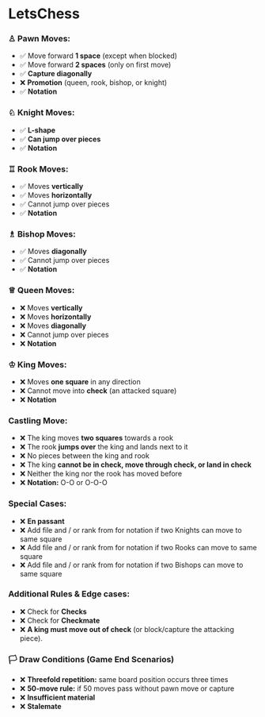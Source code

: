 # LetsChess


### ♙ Pawn Moves:  
- ✅ Move forward **1 space** (except when blocked)
- ✅ Move forward **2 spaces** (only on first move)
- ✅ **Capture diagonally**
- ❌ **Promotion** (queen, rook, bishop, or knight)
- ✅ **Notation**

### ♘ Knight Moves:
- ✅ **L-shape**
- ✅ **Can jump over pieces**
- ✅ **Notation**

### ♖ Rook Moves:
- ✅ Moves **vertically**
- ✅ Moves **horizontally**
- ✅ Cannot jump over pieces
- ✅ **Notation**

### ♗ Bishop Moves:
- ✅ Moves **diagonally**
- ✅ Cannot jump over pieces
- ✅ **Notation**

### ♕ Queen Moves:
- ❌ Moves **vertically**
- ❌ Moves **horizontally**
- ❌ Moves **diagonally**
- ❌ Cannot jump over pieces
- ❌ **Notation**

### ♔ King Moves:  
- ❌ Moves **one square** in any direction
- ❌ Cannot move into **check** (an attacked square)
- ❌ **Notation**

### Castling Move:
- ❌ The king moves **two squares** towards a rook
- ❌ The rook **jumps over** the king and lands next to it
- ❌ No pieces between the king and rook
- ❌ The king **cannot be in check, move through check, or land in check**
- ❌ Neither the king nor the rook has moved before
- ❌ **Notation:** O-O or O-O-O

### Special Cases:
- ❌ **En passant**
- ❌ Add file and / or rank from for notation if two Knights can move to same square
- ❌ Add file and / or rank from for notation if two Rooks can move to same square
- ❌ Add file and / or rank from for notation if two Bishops can move to same square

### Additional Rules & Edge cases:
- ❌ Check for **Checks**
- ❌ Check for **Checkmate**
- ❌ **A king must move out of check** (or block/capture the attacking piece).

### 🏳️ Draw Conditions (Game End Scenarios)
- ❌ **Threefold repetition:** same board position occurs three times
- ❌ **50-move rule:** if 50 moves pass without pawn move or capture
- ❌ **Insufficient material**
- ❌ **Stalemate**